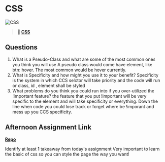 # CSS

![CSS](https://bcw.blob.core.windows.net/public/cssUnit/1411879719053976)

> **📖 [CSS](https://codeworksacademy.com/fs-student-guide/resources/wk1/03-CSS)**

## Questions

1. What is a Pseudo-Class and what are some of the most common ones you think you will use
A pseudo class would come have element, like btn: hover. The most common would be  hover currently.
2. What is Specificity and how might you use it to your benefit?
Specificity is the system in which CCS selctor will take priority and the code will run or class, id , element shall be styled 
3. What problems do you think you could run into if you over-utilized the !important feature?
the feature that you put !important will be very specific to the element and will take specificity or everything. Down the line when code you could lose track or forget where be !imporant and mess up you CCS specificity. 
## Afternoon Assignment Link

**[Repo](https://github.com/Gavinlasher/<ASSIGNMENT_REPO>)**

Identify at least 1 takeaway from today's assignment
Very important to learn the basic of css so you can style the page the way you want!
